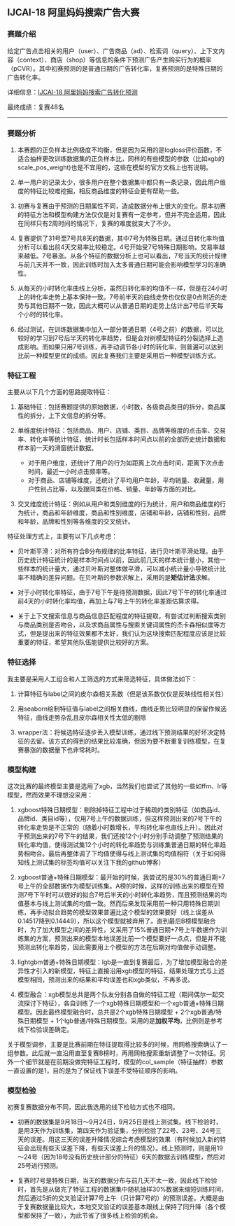 ## IJCAI-18 阿里妈妈搜索广告大赛

### 赛题介绍

给定广告点击相关的用户（user）、广告商品（ad）、检索词（query）、上下文内容（context）、商店（shop）等信息的条件下预测广告产生购买行为的概率（pCVR）。其中初赛预测的是普通日期的广告转化率，复赛预测的是特殊日期的广告转化率。

详细信息：[IJCAI-18 阿里妈妈搜索广告转化预测](https://tianchi.aliyun.com/competition/information.htm?spm=5176.11165320.5678.2.51f45991tevksc&raceId=231647)

最终成绩：复赛48名

---

### 赛题分析

1. 本赛题的正负样本比例极度不均衡，但是因为采用的是logloss评价函数，不适合抽样更改训练数据集的正负样本比，同样的有些模型的参数（比如xgb的scale_pos_weight)也是不宜用的，这些在模型的官方文档上也有说明。

1. 单一用户的记录太少，很多用户在整个数据集中都只有一条记录，因此用户维度的特征比较难挖掘，相反商品维度的特征会更有帮助一些。

1. 初赛与复赛由于预测的日期属性不同，造成数据分布上很大的变化。原本初赛的特征方法和模型构建方法仅仅是对复赛有一定参考，但并不完全适用，因此在同样只有2周时间的情况下，复赛的难度就变大了不少。

1. 复赛提供了31号至7号共8天的数据，其中7号为特殊日期。通过日转化率均值分析可以看出前4天交易率比较稳定。4号开始受7号特殊日期影响，交易率越来越低。7号暴涨。从各个特征的数据分析上也可以看出，7号当天的统计规律与前几天并不一致，因此训练时加入太多普通日期可能会影响模型学习的准确性。

1. 从每天的小时转化率曲线上分析，虽然日转化率的均值不一样，但是在24小时上的转化率走势上基本保持一致。7号前半天的曲线走势也仅仅是0点附近的走势与其他日期不一致，因此大概可以从普通日期的走势上估计出7号后半天每个小时的转化率。

1. 经过测试，在训练数据集中加入一部分普通日期（4号之前）的数据，可以比较好的学习到7号后半天的转化率趋势，但是会对树模型特征的分裂选择上造成影响。而如果只用7号训练，再手动调节各小时的转化率，则普遍可以达到比前一种模型更优的成绩。因此复赛我们主要是采用后一种模型训练方式。

### 特征工程

主要从以下几个方面的思路提取特征：
1. 基础特征：包括赛题提供的原始数据，小时数，各级商品类目的拆分，商品属性的拆分，上下文信息的拆分等。

2. 单维度统计特征：包括商品、用户、店铺、类目、品牌等维度的点击率、交易率、转化率等统计特征，统计时长包括样本时间点以前的全部历史统计数据和样本前一天的滑窗统计数据。
    + 对于用户维度，还统计了用户的行为如距离上次点击时间，距离下次点击时间，最近一小时点击频率等。
    + 对于商品、店铺等维度，还统计了平均用户年龄，平均销量、收藏量，用户性别占比等，以及跟同类在价格、销量、年龄等方面的对比。

3. 交叉维度统计特征：例如从用户和类别维度的行为统计，用户和商品维度的行为统计，商品和年龄维度，商品和性别维度，店铺和年龄，店铺和性别，品牌和年龄，品牌和性别等各维度的交叉统计。

特征处理方式上，主要有以下几点考虑：
+ 贝叶斯平滑：对所有符合B分布规律的比率特征，进行贝叶斯平滑处理。由于历史统计特征统计的是样本时间点以前，因此前几天的样本统计量小，其他一些样本的统计量大，通过贝叶斯对整体做平滑，可以减小统计量小导致统计比率不精确的差异问题。在贝叶斯的参数求解上，采用的是**矩估计法**求解。

+ 对于小时转化率特征，由于7号下午是待预测数据，因此7号下午的转化率通过前4天的小时转化率均值，再加上与7号上午的转化率差距估算求得。

+ 关于上下文搜索信息与商品信息匹配程度的特征提取，有尝试过判断搜索类别与商品类别是否吻合，以及求商品属性与搜索关键词属性的杰卡森相似度等方式，但是提出来的特征效果都不太好，我们认为这块搜索匹配程度应该是比较重要的特征，希望其他队伍能提供比较好的方案。

### 特征选择

我主要是采用人工组合和人工筛选的方式来筛选特征，具体做法如下：
1. 计算特征与label之间的皮尔森相关系数（但是该系数仅仅是反映线性相关性）

1. 用seaborn绘制特征值与label之间相关曲线，曲线走势比较明显的保留作候选特征，曲线走势杂乱且皮尔森相关性太低的剔除

1. wrapper法：将候选特征逐步丢入模型训练，通过线下预测结果的好坏决定特征的去留。该方式的得到的结果比较准确，但因为要不断重复训练模型，在复赛暴涨的数据量下也非常耗时。

### 模型构建

这次比赛的最终模型主要是选用了xgb，当然我们也尝试了其他的一些如ffm、lr等模型，然而效果不理想没采用：

1. xgboost特殊日期模型：剔除掉特征工程中过于稀疏的类别特征（如商品id、品牌id、类目id等），仅用7号上午的数据训练，但这样预测出来的7号下午的转化率走势是不正常的（随着小时数增长，平均转化率也直线上升）。因此对于预测出来的7号下午的结果，我们还按12个小时分别手动调整了预测结果的转化率均值，使得测试集12个小时的转化率趋势与训练集普通日期的转化率趋势相吻合。最后再整体调了下均值使得与线上测试集的均值相符（关于如何得知线上测试集的标签均值可以关注下我的github博客）

1. xgboost普通+特殊日期模型：最开始的时候，我尝试的是30%的普通日期+7号上午的全部数据作为模型训练集。A榜的时候，这样的训练出来的模型在预测7号下午时可以很好的拟合7号后半天的小时转化率趋势，而且预测结果的均值基本与线上测试集的均值一致。然而后来发现采用前一种只用特殊日期训练，再手动拟合趋势的模型效果普遍比这个模型的效果要好（线上误差从0.14517降到0.14449），所以这个模型就被弃用了。直到最后B榜模型融合时，为了加大模型之间的差异性，又采用了15%普通日期+7号上午数据作为训练集的方案，预测出来的模型本地误差比前一个模型要好一点点，但是并不能预测出转化率趋势，因此需要用上个模型的方法在后期对均值做手动调整。

1. lightgbm普通+特殊日期模型：lgb是一直到复赛最后，为了增加模型融合的差异性才引入的新模型，特征上直接沿用xgb模型的特征，结果处理方式与上述模型相同，预测出来的结果和平均误差也和xgb类似，不再多说。

1. 模型融合：xgb模型总共是两个队友分别各自做的特征工程（期间偶尔一起交流探讨下特征），各自训练了一个xgb特殊日期模型和一个xgb普通+特殊日期模型。因此最终模型融合时，总共是2个xgb特殊日期模型 + 2个xgb普通/特殊日期模型 + 1个lgb普通/特殊日期模型。采用的是**加权平均**，比例则是参考线下检验误差确定。

关于模型调参，主要是比赛前期在特征提取得比较多的时候，用网格搜索确认了一组参数。此后就一直沿用直至复赛B榜时，再用网格搜索重新调整了一次特征。另外一个细节就是在前期没做完特征工程时，模型的col_sample（特征抽样）参数一直设置的是1，目的是为了保证线下误差不受特征顺序的影响。

### 模型检验

初赛复赛数据分布不同，因此我选用的线下检验方式也不相同。

+ 初赛的数据集是9月18日～9月24日，9月25日是线上测试集。线下检验时，是用3天作为训练集，第四天作为验证集，分别检验了22号、23号、24号三天的误差。用这三天的误差升降情况综合考虑模型的效果（有时候加入新的特征会出现有些天误差下降，有些天误差上升的情况）。线上预测时，则是用19～24号（因为18号没有历史统计部分的特征）6天的数据去训练模型，然后对25号进行预测。

+ 复赛时7号是特殊日期，当天的数据分布与前几天不太一致，因此线下检验时，首先是从做完了特征工程的数据集中随机抽样30%数据来缩短训练时间，然后通过5折的交叉验证计算7号上午（只计算7号的）的预测误差。大概是由于复赛数据量比较大，本地交叉验证的误差基本跟线上保持了同升降（各个模型都保持了一致），为此节省了很多线上检验的机会。
